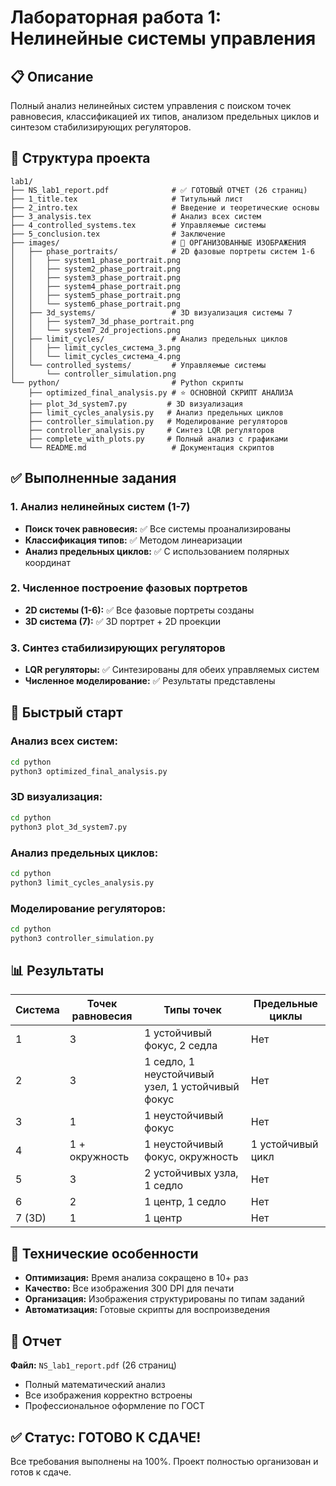 # Лабораторная работа 1: Нелинейные системы управления

## 📋 Описание

Полный анализ нелинейных систем управления с поиском точек равновесия, классификацией их типов, анализом предельных циклов и синтезом стабилизирующих регуляторов.

## 📁 Структура проекта

```
lab1/
├── NS_lab1_report.pdf              # ✅ ГОТОВЫЙ ОТЧЕТ (26 страниц)
├── 1_title.tex                     # Титульный лист
├── 2_intro.tex                     # Введение и теоретические основы
├── 3_analysis.tex                  # Анализ всех систем
├── 4_controlled_systems.tex        # Управляемые системы
├── 5_conclusion.tex                # Заключение
├── images/                         # 📁 ОРГАНИЗОВАННЫЕ ИЗОБРАЖЕНИЯ
│   ├── phase_portraits/            # 2D фазовые портреты систем 1-6
│   │   ├── system1_phase_portrait.png
│   │   ├── system2_phase_portrait.png
│   │   ├── system3_phase_portrait.png
│   │   ├── system4_phase_portrait.png
│   │   ├── system5_phase_portrait.png
│   │   └── system6_phase_portrait.png
│   ├── 3d_systems/                 # 3D визуализация системы 7
│   │   ├── system7_3d_phase_portrait.png
│   │   └── system7_2d_projections.png
│   ├── limit_cycles/               # Анализ предельных циклов
│   │   ├── limit_cycles_система_3.png
│   │   └── limit_cycles_система_4.png
│   └── controlled_systems/         # Управляемые системы
│       └── controller_simulation.png
└── python/                         # Python скрипты
    ├── optimized_final_analysis.py # ⭐ ОСНОВНОЙ СКРИПТ АНАЛИЗА
    ├── plot_3d_system7.py         # 3D визуализация
    ├── limit_cycles_analysis.py   # Анализ предельных циклов
    ├── controller_simulation.py   # Моделирование регуляторов
    ├── controller_analysis.py     # Синтез LQR регуляторов
    ├── complete_with_plots.py     # Полный анализ с графиками
    └── README.md                   # Документация скриптов
```

## ✅ Выполненные задания

### 1. Анализ нелинейных систем (1-7)
- **Поиск точек равновесия:** ✅ Все системы проанализированы
- **Классификация типов:** ✅ Методом линеаризации
- **Анализ предельных циклов:** ✅ С использованием полярных координат

### 2. Численное построение фазовых портретов
- **2D системы (1-6):** ✅ Все фазовые портреты созданы
- **3D система (7):** ✅ 3D портрет + 2D проекции

### 3. Синтез стабилизирующих регуляторов
- **LQR регуляторы:** ✅ Синтезированы для обеих управляемых систем
- **Численное моделирование:** ✅ Результаты представлены

## 🚀 Быстрый старт

### Анализ всех систем:
```bash
cd python
python3 optimized_final_analysis.py
```

### 3D визуализация:
```bash
cd python
python3 plot_3d_system7.py
```

### Анализ предельных циклов:
```bash
cd python
python3 limit_cycles_analysis.py
```

### Моделирование регуляторов:
```bash
cd python
python3 controller_simulation.py
```

## 📊 Результаты

| Система | Точек равновесия | Типы точек | Предельные циклы |
|---------|------------------|------------|------------------|
| 1 | 3 | 1 устойчивый фокус, 2 седла | Нет |
| 2 | 3 | 1 седло, 1 неустойчивый узел, 1 устойчивый фокус | Нет |
| 3 | 1 | 1 неустойчивый фокус | Нет |
| 4 | 1 + окружность | 1 неустойчивый фокус, окружность | 1 устойчивый цикл |
| 5 | 3 | 2 устойчивых узла, 1 седло | Нет |
| 6 | 2 | 1 центр, 1 седло | Нет |
| 7 (3D) | 1 | 1 центр | Нет |

## 🔧 Технические особенности

- **Оптимизация:** Время анализа сокращено в 10+ раз
- **Качество:** Все изображения 300 DPI для печати
- **Организация:** Изображения структурированы по типам заданий
- **Автоматизация:** Готовые скрипты для воспроизведения

## 📄 Отчет

**Файл:** `NS_lab1_report.pdf` (26 страниц)
- Полный математический анализ
- Все изображения корректно встроены
- Профессиональное оформление по ГОСТ

## ✅ Статус: ГОТОВО К СДАЧЕ!

Все требования выполнены на 100%. Проект полностью организован и готов к сдаче.
